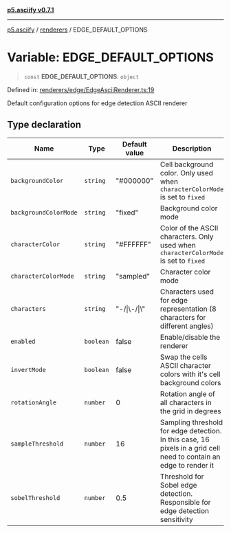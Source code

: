 [**p5.asciify v0.7.1**](../../../README.md)

***

[p5.asciify](../../../README.md) / [renderers](../README.md) / EDGE\_DEFAULT\_OPTIONS

# Variable: EDGE\_DEFAULT\_OPTIONS

> `const` **EDGE\_DEFAULT\_OPTIONS**: `object`

Defined in: [renderers/edge/EdgeAsciiRenderer.ts:19](https://github.com/humanbydefinition/p5-asciify/blob/e247792661fdf21646cc212e4bf1e6a1bf198b53/src/lib/renderers/edge/EdgeAsciiRenderer.ts#L19)

Default configuration options for edge detection ASCII renderer

## Type declaration

| Name | Type | Default value | Description | Defined in |
| ------ | ------ | ------ | ------ | ------ |
| <a id="backgroundcolor"></a> `backgroundColor` | `string` | "#000000" | Cell background color. Only used when `characterColorMode` is set to `fixed` | [renderers/edge/EdgeAsciiRenderer.ts:29](https://github.com/humanbydefinition/p5-asciify/blob/e247792661fdf21646cc212e4bf1e6a1bf198b53/src/lib/renderers/edge/EdgeAsciiRenderer.ts#L29) |
| <a id="backgroundcolormode"></a> `backgroundColorMode` | `string` | "fixed" | Background color mode | [renderers/edge/EdgeAsciiRenderer.ts:31](https://github.com/humanbydefinition/p5-asciify/blob/e247792661fdf21646cc212e4bf1e6a1bf198b53/src/lib/renderers/edge/EdgeAsciiRenderer.ts#L31) |
| <a id="charactercolor"></a> `characterColor` | `string` | "#FFFFFF" | Color of the ASCII characters. Only used when `characterColorMode` is set to `fixed` | [renderers/edge/EdgeAsciiRenderer.ts:25](https://github.com/humanbydefinition/p5-asciify/blob/e247792661fdf21646cc212e4bf1e6a1bf198b53/src/lib/renderers/edge/EdgeAsciiRenderer.ts#L25) |
| <a id="charactercolormode"></a> `characterColorMode` | `string` | "sampled" | Character color mode | [renderers/edge/EdgeAsciiRenderer.ts:27](https://github.com/humanbydefinition/p5-asciify/blob/e247792661fdf21646cc212e4bf1e6a1bf198b53/src/lib/renderers/edge/EdgeAsciiRenderer.ts#L27) |
| <a id="characters"></a> `characters` | `string` | "-/\|\\-/\|\\" | Characters used for edge representation (8 characters for different angles) | [renderers/edge/EdgeAsciiRenderer.ts:23](https://github.com/humanbydefinition/p5-asciify/blob/e247792661fdf21646cc212e4bf1e6a1bf198b53/src/lib/renderers/edge/EdgeAsciiRenderer.ts#L23) |
| <a id="enabled"></a> `enabled` | `boolean` | false | Enable/disable the renderer | [renderers/edge/EdgeAsciiRenderer.ts:21](https://github.com/humanbydefinition/p5-asciify/blob/e247792661fdf21646cc212e4bf1e6a1bf198b53/src/lib/renderers/edge/EdgeAsciiRenderer.ts#L21) |
| <a id="invertmode"></a> `invertMode` | `boolean` | false | Swap the cells ASCII character colors with it's cell background colors | [renderers/edge/EdgeAsciiRenderer.ts:33](https://github.com/humanbydefinition/p5-asciify/blob/e247792661fdf21646cc212e4bf1e6a1bf198b53/src/lib/renderers/edge/EdgeAsciiRenderer.ts#L33) |
| <a id="rotationangle"></a> `rotationAngle` | `number` | 0 | Rotation angle of all characters in the grid in degrees | [renderers/edge/EdgeAsciiRenderer.ts:39](https://github.com/humanbydefinition/p5-asciify/blob/e247792661fdf21646cc212e4bf1e6a1bf198b53/src/lib/renderers/edge/EdgeAsciiRenderer.ts#L39) |
| <a id="samplethreshold"></a> `sampleThreshold` | `number` | 16 | Sampling threshold for edge detection. In this case, 16 pixels in a grid cell need to contain an edge to render it | [renderers/edge/EdgeAsciiRenderer.ts:37](https://github.com/humanbydefinition/p5-asciify/blob/e247792661fdf21646cc212e4bf1e6a1bf198b53/src/lib/renderers/edge/EdgeAsciiRenderer.ts#L37) |
| <a id="sobelthreshold"></a> `sobelThreshold` | `number` | 0.5 | Threshold for Sobel edge detection. Responsible for edge detection sensitivity | [renderers/edge/EdgeAsciiRenderer.ts:35](https://github.com/humanbydefinition/p5-asciify/blob/e247792661fdf21646cc212e4bf1e6a1bf198b53/src/lib/renderers/edge/EdgeAsciiRenderer.ts#L35) |
